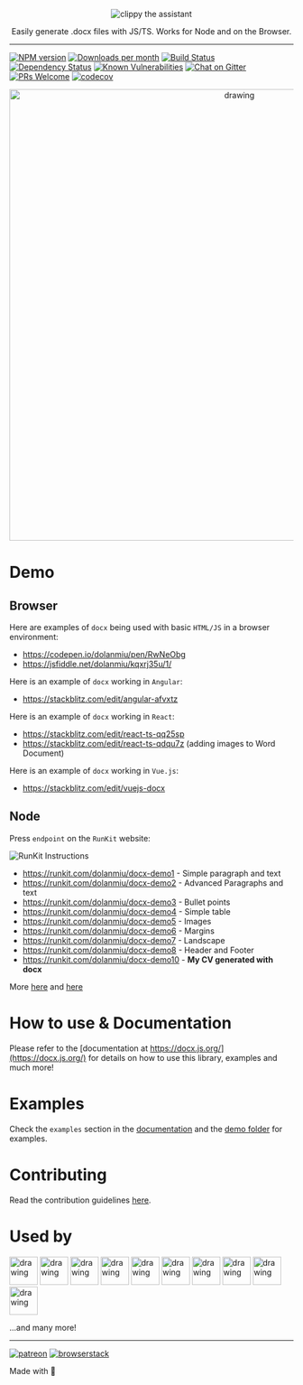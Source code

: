 <p align="center">
    <img alt="clippy the assistant" src="https://i.imgur.com/37uBGhO.gif">
</p>

<p align="center">
    Easily generate .docx files with JS/TS. Works for Node and on the Browser.
</p>

---

[![NPM version][npm-image]][npm-url]
[![Downloads per month][downloads-image]][downloads-url]
[![Build Status][travis-image]][travis-url]
[![Dependency Status][daviddm-image]][daviddm-url]
[![Known Vulnerabilities][snky-image]][snky-url]
[![Chat on Gitter][gitter-image]][gitter-url]
[![PRs Welcome][pr-image]][pr-url]
[![codecov][codecov-image]][codecov-url]

<p align="center">
    <img src="https://i.imgur.com/TCH0YzD.png" alt="drawing" width="800"/>
</p>

# Demo

## Browser

Here are examples of `docx` being used with basic `HTML/JS` in a browser environment:

*   https://codepen.io/dolanmiu/pen/RwNeObg
*   https://jsfiddle.net/dolanmiu/kqxrj35u/1/

Here is an example of `docx` working in `Angular`:

*   https://stackblitz.com/edit/angular-afvxtz

Here is an example of `docx` working in `React`:

*   https://stackblitz.com/edit/react-ts-qq25sp
*   https://stackblitz.com/edit/react-ts-qdqu7z (adding images to Word Document)

Here is an example of `docx` working in `Vue.js`:

*   https://stackblitz.com/edit/vuejs-docx

## Node

Press `endpoint` on the `RunKit` website:

![RunKit Instructions](https://user-images.githubusercontent.com/2917613/38582539-f84311b6-3d07-11e8-90db-5885ae02c3c4.png)

*   https://runkit.com/dolanmiu/docx-demo1 - Simple paragraph and text
*   https://runkit.com/dolanmiu/docx-demo2 - Advanced Paragraphs and text
*   https://runkit.com/dolanmiu/docx-demo3 - Bullet points
*   https://runkit.com/dolanmiu/docx-demo4 - Simple table
*   https://runkit.com/dolanmiu/docx-demo5 - Images
*   https://runkit.com/dolanmiu/docx-demo6 - Margins
*   https://runkit.com/dolanmiu/docx-demo7 - Landscape
*   https://runkit.com/dolanmiu/docx-demo8 - Header and Footer
*   https://runkit.com/dolanmiu/docx-demo10 - **My CV generated with docx**

More [here](https://docx.js.org/#/examples) and [here](https://github.com/dolanmiu/docx/tree/master/demo)

# How to use & Documentation

Please refer to the [documentation at https://docx.js.org/](https://docx.js.org/) for details on how to use this library, examples and much more!

# Examples

Check the `examples` section in the [documentation](https://docx.js.org/#/examples) and the [demo folder](https://github.com/dolanmiu/docx/tree/master/demo) for examples.

# Contributing

Read the contribution guidelines [here](https://docx.js.org/#/contribution-guidelines).

# Used by

[<img src="https://i.imgur.com/zy5qWmI.png" alt="drawing" height="50"/>](https://hfour.com/)
[<img src="https://i.imgur.com/OYP5tgS.png" alt="drawing" height="50"/>](https://fuzzproductions.com/)
[<img src="https://i.imgur.com/zUDMfZ3.png" alt="drawing" height="50"/>](https://www.mettzer.com/)
[<img src="https://i.imgur.com/wtNB1uq.png" alt="drawing" height="50"/>](https://www.wisedoc.net/)
[<img src="https://i.imgur.com/suiH2zc.png" alt="drawing" height="50"/>](https://www.dabblewriter.com/)
[<img src="https://i.imgur.com/1LjuK2M.png" alt="drawing" height="50"/>](https://turbopatent.com/)
[<img src="https://i.imgur.com/dHMg0wF.gif" alt="drawing" height="50"/>](http://www.madisoncres.com/)
[<img src="https://i.imgur.com/QEZXU5b.png" alt="drawing" height="50"/>](https://www.beekast.com/)
[<img src="https://imgur.com/XVU6aoi.png" alt="drawing" height="50"/>](https://herraizsoto.com/)
[<img src="https://i.imgur.com/fn1xccG.png" alt="drawing" height="50"/>](http://www.ativer.com.br/)


...and many more!

---

[![patreon][patreon-image]][patreon-url]
[![browserstack][browserstack-image]][browserstack-url]

Made with 💖

[npm-image]: https://badge.fury.io/js/docx.svg
[npm-url]: https://npmjs.org/package/docx
[downloads-image]: https://img.shields.io/npm/dm/docx.svg
[downloads-url]: https://npmjs.org/package/docx
[travis-image]: https://travis-ci.org/dolanmiu/docx.svg?branch=master
[travis-url]: https://travis-ci.org/dolanmiu/docx
[daviddm-image]: https://david-dm.org/dolanmiu/docx.svg?theme=shields.io
[daviddm-url]: https://david-dm.org/dolanmiu/docx
[snky-image]: https://snyk.io/test/github/dolanmiu/docx/badge.svg
[snky-url]: https://snyk.io/test/github/dolanmiu/docx
[gitter-image]: https://badges.gitter.im/dolanmiu/docx.svg
[gitter-url]: https://gitter.im/docx-lib/Lobby
[pr-image]: https://img.shields.io/badge/PRs-welcome-brightgreen.svg
[pr-url]: http://makeapullrequest.com
[codecov-image]: https://codecov.io/gh/dolanmiu/docx/branch/master/graph/badge.svg
[codecov-url]: https://codecov.io/gh/dolanmiu/docx
[patreon-image]: https://user-images.githubusercontent.com/2917613/51251459-4e880480-1991-11e9-92bf-38b96675a9e2.png
[patreon-url]: https://www.patreon.com/dolanmiu
[browserstack-image]: https://user-images.githubusercontent.com/2917613/54233552-128e9d00-4505-11e9-88fb-025a4e04007c.png
[browserstack-url]: https://www.browserstack.com
